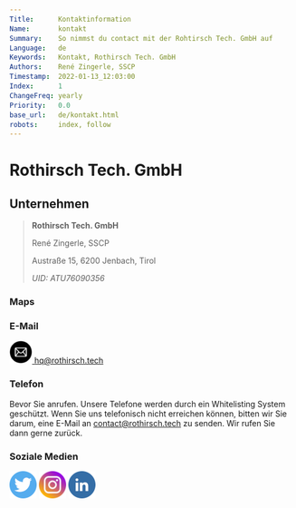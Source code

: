 ```yaml
---
Title:      Kontaktinformation
Name:       kontakt
Summary:    So nimmst du contact mit der Rohtirsch Tech. GmbH auf
Language:   de
Keywords:   Kontakt, Rothirsch Tech. GmbH
Authors:    René Zingerle, SSCP
Timestamp:  2022-01-13_12:03:00
Index:      1
ChangeFreq: yearly
Priority:   0.0
base_url:   de/kontakt.html
robots:     index, follow
---
```


# Rothirsch Tech. GmbH


<h2>Unternehmen</h2>

> **Rothirsch Tech. GmbH**
>
> René Zingerle, SSCP
>
> Austraße 15, 6200 Jenbach, Tirol
>
> *UID: ATU76090356*
>

<h3>Maps</h3>

<div id="map"></div>

<h3>E-Mail</h3>

<a href="mailto:hq@rothirsch.tech"><img src="content/images/icons/email.png" height="40" width="40">  hq@rothirsch.tech</a>

<h3>Telefon</h3>

<p>Bevor Sie anrufen. Unsere Telefone werden durch ein Whitelisting System geschützt. Wenn Sie uns telefonisch nicht erreichen können, bitten wir Sie darum, eine E-Mail an <a href="mailto:contact@rothirsch.tech">  contact@rothirsch.tech</a> zu senden. Wir rufen Sie dann gerne zurück.</p>

<h3>Soziale Medien</h3>

<a href="https://twitter.com/rothirschtech"><img src="content/images/icons/twitter_circle.png"></a>
<a href="https://www.instagram.com/rothirschtech"><img src="content/images/icons/instagram_circle.png"></a>
<a href="https://www.linkedin.com/company/19065610/"><img src="content/images/icons/linkedin.png"></a>
